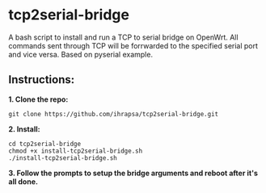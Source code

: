 # tcp2serial-bridge
 A bash script to install and run a TCP to serial bridge on OpenWrt. All commands sent through TCP will be forrwarded to the specified serial port and vice versa. Based on pyserial example.
 
 ## Instructions:
 
 **1. Clone the repo:**
```
git clone https://github.com/ihrapsa/tcp2serial-bridge.git
```
 **2. Install:**
```
cd tcp2serial-bridge
chmod +x install-tcp2serial-bridge.sh
./install-tcp2serial-bridge.sh
```
 **3. Follow the prompts to setup the bridge arguments and reboot after it's all done.**
